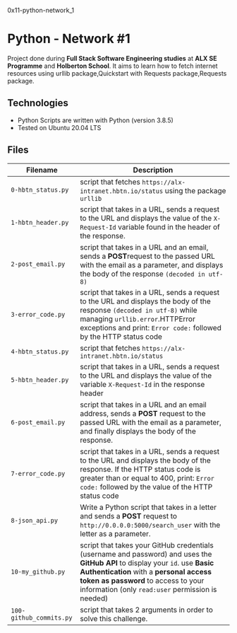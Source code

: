 0x11-python-network_1
# Python - Network #1

Project done during **Full Stack Software Engineering studies** at **ALX SE Programme** and **Holberton School**. It aims to learn how to fetch internet resources using urllib package,Quickstart with Requests package,Requests package.   

## Technologies
* Python Scripts are written with Python (version 3.8.5)
* Tested on Ubuntu 20.04 LTS

## Files
**Filename**    	|**Description**
------------------------|----------------------
`0-hbtn_status.py`  |script that fetches `https://alx-intranet.hbtn.io/status` using the package `urllib`
`1-hbtn_header.py`    |  script that takes in a URL, sends a request to the URL and displays the value of the `X-Request-Id` variable found in the header of the response.
`2-post_email.py` | script that takes in a URL and an email, sends a **POST**request to the passed URL with the email as a parameter, and displays the body of the response `(decoded in utf-8)`
`3-error_code.py`  | script that takes in a URL, sends a request to the URL and displays the body of the response `(decoded in utf-8)` while managing `urllib.error`.HTTPError exceptions and print: `Error code:` followed by the HTTP status code 
`4-hbtn_status.py` | script that fetches `https://alx-intranet.hbtn.io/status`
`5-hbtn_header.py` | script that takes in a URL, sends a request to the URL and displays the value of the variable `X-Request-Id` in the response header
`6-post_email.py`  | script that takes in a URL and an email address, sends a **POST** request to the passed URL with the email as a parameter, and finally displays the body of the response.
`7-error_code.py` | script that takes in a URL, sends a request to the URL and displays the body of the response. If the HTTP status code is greater than or equal to 400, print: `Error code:` followed by the value of the HTTP status code
`8-json_api.py` | Write a Python script that takes in a letter and sends a **POST** request to `http://0.0.0.0:5000/search_user` with the letter as a parameter.
`10-my_github.py` |  script that takes your GitHub credentials (username and password) and uses the **GitHub API** to display your `id`.  use **Basic Authentication** with a **personal access token as password** to access to your information (only `read:user` permission is needed)
`100-github_commits.py` | script that takes 2 arguments in order to solve this challenge.
